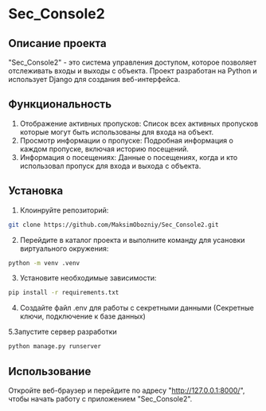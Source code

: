 Sec_Console2
===

Описание проекта
---
"Sec_Console2" - это система управления доступом, которое позволяет отслеживать входы и выходы с объекта. 
Проект разработан на Python и использует Django для создания веб-интерфейса.

Функциональность
---
1. Отображение активных пропусков: Список всех активных пропусков которые могут быть использованы для входа на объект.
2. Просмотр информации о пропуске: Подробная информация о каждом пропуске, включая историю посещений.
3. Информация о посещениях: Данные о посещениях, когда и кто использовал пропуск для входа и выхода с объекта.

Установка
-----
1. Клоинруйте репозиторий:
```bash
git clone https://github.com/MaksimObozniy/Sec_Console2.git
```

2. Перейдите в каталог проекта и выполните команду для усановки виртуального окружения:
```bash
python -m venv .venv
```

3. Установите необходимые зависимости:
```bash
pip install -r requirements.txt
```

4. Создайте файл .env для работы с секретными данными (Секретные ключи, подключение к базе данных)

5.Запустите сервер разработки
```bash
python manage.py runserver
```

Использование
----
Откройте веб-браузер и перейдите по адресу "http://127.0.0.1:8000/", чтобы начать работу с приложением "Sec_Console2".

